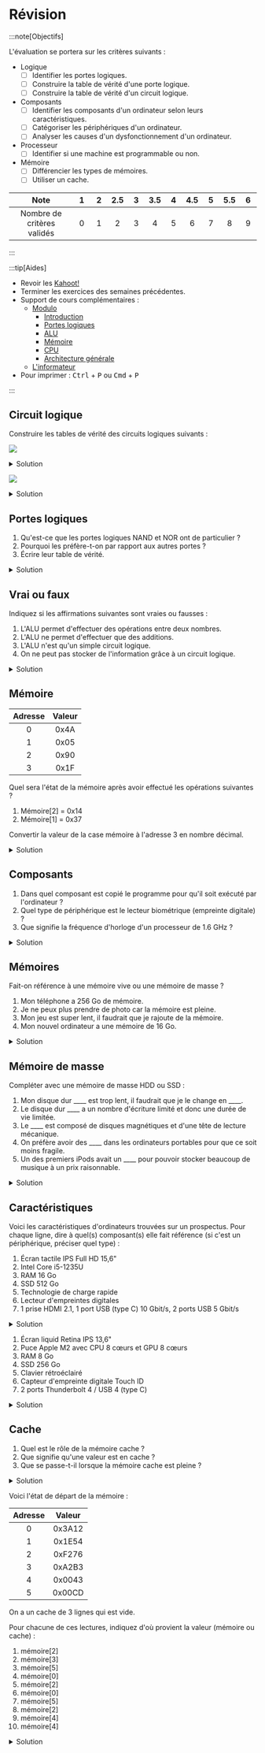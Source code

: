 # Révision

:::note[Objectifs]

L'évaluation se portera sur les critères suivants :

- Logique
  - [ ] Identifier les portes logiques.
  - [ ] Construire la table de vérité d'une porte logique.
  - [ ] Construire la table de vérité d'un circuit logique.
- Composants
  - [ ] Identifier les composants d'un ordinateur selon leurs caractéristiques.
  - [ ] Catégoriser les périphériques d'un ordinateur.
  - [ ] Analyser les causes d'un dysfonctionnement d'un ordinateur.
- Processeur
  - [ ] Identifier si une machine est programmable ou non.
- Mémoire
  - [ ] Différencier les types de mémoires.
  - [ ] Utiliser un cache.

|            Note            | &nbsp;1&nbsp; | &nbsp;2&nbsp; | 2.5 | &nbsp;3&nbsp; | 3.5 | &nbsp;4&nbsp; | 4.5 | &nbsp;5&nbsp; | 5.5 | &nbsp;6&nbsp; |
| :------------------------: | :-----------: | :-----------: | :-: | :-----------: | :-: | :-----------: | :-: | :-----------: | :-: | :-----------: |
| Nombre de critères validés |       0       |       1       |  2  |       3       |  4  |       5       |  6  |       7       |  8  |       9       |

:::

:::tip[Aides]

- Revoir les [Kahoot!](https://create.kahoot.it/course/558ce87f-f4a4-45ed-82b6-0a806d871e75)
- Terminer les exercices des semaines précédentes.
- Support de cours complémentaires :
  - [Modulo](https://apprendre.modulo-info.ch/archi/index.html)
    - [Introduction](https://apprendre.modulo-info.ch/archi/intro.html)
    - [Portes logiques](https://apprendre.modulo-info.ch/archi/sys-log.html)
    - [ALU](https://apprendre.modulo-info.ch/archi/alu.html)
    - [Mémoire](https://apprendre.modulo-info.ch/archi/mem.html)
    - [CPU](https://apprendre.modulo-info.ch/archi/micro-pro.html)
    - [Architecture générale](https://apprendre.modulo-info.ch/archi/archi-gen.html)
  - [L'informateur](https://youtube.com/playlist?list=PLOapGKeH_KhHDP6VDU0hEYFqtBLXo_Fsy)
- Pour imprimer : <kbd>Ctrl</kbd> + <kbd>P</kbd> ou <kbd>Cmd</kbd> + <kbd>P</kbd>

:::

## Circuit logique

Construire les tables de vérité des circuits logiques suivants :

![](/1m-arch/circuit-rev-1.svg)

<details>
<summary>Solution</summary>

|  A  |  B  |  C  |  X  |  Y  |
| :-: | :-: | :-: | :-: | :-: |
|  0  |  0  |  0  |  0  |  1  |
|  0  |  0  |  1  |  0  |  0  |
|  0  |  1  |  0  |  0  |  1  |
|  0  |  1  |  1  |  0  |  0  |
|  1  |  0  |  0  |  0  |  1  |
|  1  |  0  |  1  |  0  |  0  |
|  1  |  1  |  0  |  1  |  1  |
|  1  |  1  |  1  |  1  |  1  |

[Simulateur](https://logic.modulo-info.ch/?mode=tryout&data=N4NwXAbANAxg9gWwA5wHYFNUBcDOZgCGqAJgAz5YCeS6YA5EcXVCngNoCMEpUArLwF0oAS1Rg2PDkLgBXLGABMAXyio4WcsCo16arM1biukjoJFiAzFFnyALCrgAnTdtp0nBuOwUB2XlAAOM1FxfwhpOTAfFVEXajdRT3Z+KAtg4jAA1QIENwBBOhjUDgp4+kSWL1D-PyFhDIBObNz6ACFC8wVSnToKwzYUjlM6jI4eVBy3AGEOmziemyTxC1t-XlIRsCHmtwANWbkSrTL3OSW2Ff8gzY4FHfoATUKVAHdhR3R2NjuzNlsocJQNhZDZAppSIFjVJCb5QIYwnxwhQCARKIA)

</details>

![](/1m-arch/circuit-rev-2.svg)

<details>
<summary>Solution</summary>

|  A  |  B  |  C  |  X  |  Y  |  Z  |
| :-: | :-: | :-: | :-: | :-: | :-: |
|  0  |  0  |  0  |  1  |  0  |  0  |
|  0  |  0  |  1  |  1  |  1  |  1  |
|  0  |  1  |  0  |  1  |  1  |  1  |
|  0  |  1  |  1  |  1  |  0  |  0  |
|  1  |  0  |  0  |  0  |  0  |  0  |
|  1  |  0  |  1  |  0  |  0  |  1  |
|  1  |  1  |  0  |  0  |  0  |  1  |
|  1  |  1  |  1  |  0  |  0  |  0  |

[Simulateur](https://logic.modulo-info.ch/?mode=tryout&data=N4NwXAbANAxg9gWwA5wHYFNUBcDOZgCWqADPlgJ5LpgDkRNUKeA2gKytQDMrAulAQBMwADiioAhgmo0AgjQC+-VAEYylafUZwW7KAHZe-IQE4xk6QCEFSgExqqtTUzBsOy5YcFhlxM1NoAwtZwAK5YpMAUDjShWAzOzJx6vtx8Xu5+0gAawWGqkeq0sfHaLkm+BmlCyjaZtACa1qhw4fbSzXFaLB4cqUrenFCx3gAsigAecABOEVHSk1Ml3brGnqguHlDKEHzDynqK4qgCs4U0RwJLLjbCFWsbosrGu2FgNsSKsXYF0cVdZckth4qm9lHUaAAtBSKADuBCm6BYzEenD4zFMwKgzB8Wx2WP2UBsyjRyhGQJJZOUwhJei2zyx7y2Nh4PHkQA)

</details>

## Portes logiques

1. Qu'est-ce que les portes logiques NAND et NOR ont de particulier ?
2. Pourquoi les préfère-t-on par rapport aux autres portes ?
3. Écrire leur table de vérité.

<details>
<summary>Solution</summary>

1. Ce sont des portes logiques universelles et on peut construire n'importe quel circuit logique avec uniquement des portes NAND ou uniquement des portes NOR.
2. Pour la production les portes logiques, il est plus simple de produire un seul type de porte, même si on devra en produire plus.

|  A  |  B  | NAND | NOR |
| :-: | :-: | :--: | :-: |
|  0  |  0  |  1   |  1  |
|  0  |  1  |  1   |  0  |
|  1  |  0  |  1   |  0  |
|  1  |  1  |  0   |  0  |

</details>

## Vrai ou faux

Indiquez si les affirmations suivantes sont vraies ou fausses :

1. L'ALU permet d'effectuer des opérations entre deux nombres.
2. L'ALU ne permet d'effectuer que des additions.
3. L'ALU n'est qu'un simple circuit logique.
4. On ne peut pas stocker de l'information grâce à un circuit logique.

<details>
<summary>Solution</summary>

1. Vrai, l'ALU est l'unité de calcul d'un processeur.
2. Faux, la force d'une ALU est justement de proposer plusieurs opérations possibles.
3. Vrai, l'ALU est un circuit logique.
4. Faux, on a vu qu'un circuit logique peut mémoriser une valeur.

</details>

## Mémoire

| Adresse | Valeur |
| :-----: | :----: |
|    0    |  0x4A  |
|    1    |  0x05  |
|    2    |  0x90  |
|    3    |  0x1F  |

Quel sera l'état de la mémoire après avoir effectué les opérations suivantes ?

1. Mémoire[2] = 0x14
2. Mémoire[1] = 0x37

Convertir la valeur de la case mémoire à l'adresse 3 en nombre décimal.

<details>
<summary>Solution</summary>

| Adresse | Valeur |
| :-----: | :----: |
|    0    |  0x4A  |
|    1    |  0x37  |
|    2    |  0x14  |
|    3    |  0x1F  |

La case mémoire à l'adresse 3 contient un nombre hexadécimal (indiqué par le préfixe 0x) : 1F<sub>16</sub>

0x1F = 1F<sub>16</sub> = 1 \* 16 + 15 = 31<sub>10</sub>

</details>

## Composants

1. Dans quel composant est copié le programme pour qu'il soit exécuté par l'ordinateur ?
2. Quel type de périphérique est le lecteur biométrique (empreinte digitale) ?
3. Que signifie la fréquence d'horloge d'un processeur de 1.6 GHz ?

<details>
<summary>Solution</summary>

1. Dans la mémoire vive
2. Un périphérique d'entrée
3. Le processeur peut effectuer 1,6 milliard d'opérations par seconde

</details>

## Mémoires

Fait-on référence à une mémoire vive ou une mémoire de masse ?

1. Mon téléphone a 256 Go de mémoire.
2. Je ne peux plus prendre de photo car la mémoire est pleine.
3. Mon jeu est super lent, il faudrait que je rajoute de la mémoire.
4. Mon nouvel ordinateur a une mémoire de 16 Go.

<details>
<summary>Solution</summary>

1. Mémoire de masse, car trop grand pour une mémoire vive.
2. Mémoire de masse, car c'est là où on stocke les fichiers (dont les photos).
3. Mémoire vive, ralenti les applications (dont jeux) si elle est pleine.
4. Mémoire vive, car trop peu pour une mémoire de masse.

</details>

## Mémoire de masse

Compléter avec une mémoire de masse HDD ou SSD :

1. Mon disque dur \_\_\_\_ est trop lent, il faudrait que je le change en \_\_\_\_.
2. Le disque dur \_\_\_\_ a un nombre d'écriture limité et donc une durée de vie limitée.
3. Le \_\_\_\_ est composé de disques magnétiques et d'une tête de lecture mécanique.
4. On préfère avoir des \_\_\_\_ dans les ordinateurs portables pour que ce soit moins fragile.
5. Un des premiers iPods avait un \_\_\_\_ pour pouvoir stocker beaucoup de musique à un prix raisonnable.

<details>
<summary>Solution</summary>

1. Mon disque dur **HDD** est trop lent, il faudrait que je le change en **SSD**.
2. Le disque dur **SSD** a un nombre d'écriture limité et donc une durée de vie limitée.
3. Le **HDD** est composé de disques magnétiques et d'une tête de lecture mécanique.
4. On préfère avoir des **SSD** dans les ordinateurs portables pour que ce soit moins fragile.
5. Un des premiers iPods avait un **HDD** pour pouvoir stocker beaucoup de musique à un prix raisonnable.

</details>

## Caractéristiques

Voici les caractéristiques d'ordinateurs trouvées sur un prospectus. Pour chaque ligne, dire à quel(s) composant(s) elle fait référence (si c'est un périphérique, préciser quel type) :

1. Écran tactile IPS Full HD 15,6"
2. Intel Core i5-1235U
3. RAM 16 Go
4. SSD 512 Go
5. Technologie de charge rapide
6. Lecteur d'empreintes digitales
7. 1 prise HDMI 2.1, 1 port USB (type C) 10 Gbit/s, 2 ports USB 5 Gbit/s

<details>
<summary>Solution</summary>

1. Périphérique d'entrée-sortie
2. Processeur
3. Mémoire vive
4. Mémoire de masse
5. Bloc d'alimentation (ou batterie)
6. Périphérique d'entrée
7. Carte mère

</details>

1. Écran liquid Retina IPS 13,6"
2. Puce Apple M2 avec CPU 8 cœurs et GPU 8 cœurs
3. RAM 8 Go
4. SSD 256 Go
5. Clavier rétroéclairé
6. Capteur d'empreinte digitale Touch ID
7. 2 ports Thunderbolt 4 / USB 4 (type C)

<details>
<summary>Solution</summary>

1. Périphérique de sortie
2. Processeur ET processeur graphique (carte graphique)
3. Mémoire vive
4. Mémoire de masse
5. Périphérique d'entrée (éventuellement entrée-sortie pour le rétroéclairage)
6. Périphérique d'entrée
7. Carte mère

</details>

## Cache

1. Quel est le rôle de la mémoire cache ?
2. Que signifie qu'une valeur est en cache ?
3. Que se passe-t-il lorsque la mémoire cache est pleine ?

<details>
<summary>Solution</summary>

1. Stocker temporairement les données les plus utilisées pour les rendre plus rapidement accessibles.
2. La valeur est déjà stockée dans la mémoire cache. Son accès est donc plus rapide.
3. Les données les moins utilisées sont supprimées pour faire de la place pour les nouvelles données.

</details>

Voici l'état de départ de la mémoire :

| Adresse | Valeur |
| :-----: | :----: |
|    0    | 0x3A12 |
|    1    | 0x1E54 |
|    2    | 0xF276 |
|    3    | 0xA2B3 |
|    4    | 0x0043 |
|    5    | 0x00CD |

On a un cache de 3 lignes qui est vide.

Pour chacune de ces lectures, indiquez d'où provient la valeur (mémoire ou cache) :

1. mémoire[2]
2. mémoire[3]
3. mémoire[5]
4. mémoire[0]
5. mémoire[2]
6. mémoire[0]
7. mémoire[5]
8. mémoire[2]
9. mémoire[4]
10. mémoire[4]

<details>
<summary>Solution</summary>

1. mémoire[2] : mémoire (le cache était vide)
2. mémoire[3] : mémoire (le cache contenait la ligne 2)
3. mémoire[5] : mémoire (le cache contenait les lignes 2 et 3)
4. mémoire[0] : mémoire (le cache contenait les lignes 2, 3 et 5)
5. mémoire[2] : mémoire (le cache contenait les lignes 0, 3 et 5)
6. mémoire[0] : cache (le cache contenait les lignes 0, 2 et 5)
7. mémoire[5] : cache (le cache contenait les lignes 0, 2 et 5)
8. mémoire[2] : cache (le cache contenait les lignes 0, 2 et 5)
9. mémoire[4] : mémoire (le cache contenait les lignes 0, 2 et 5)
10. mémoire[4] : cache (le cache contenait les lignes 2, 4 et 5)

</details>
